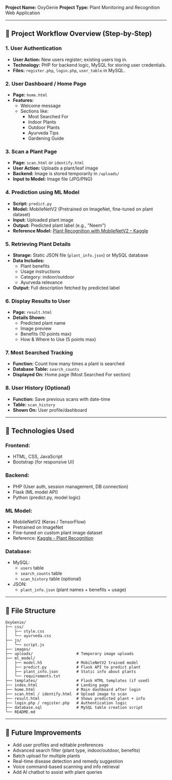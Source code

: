 **Project Name:** OxyGenie
**Project Type:** Plant Monitoring and Recognition Web Application

---

## 🌱 Project Workflow Overview (Step-by-Step)

### 1. **User Authentication**
- **User Action:** New users register; existing users log in.
- **Technology:** PHP for backend logic, MySQL for storing user credentials.
- **Files:** `register.php`, `login.php`, `user_table` in MySQL.

### 2. **User Dashboard / Home Page**
- **Page:** `home.html`
- **Features:**
  - Welcome message
  - Sections like:
    - Most Searched For
    - Indoor Plants
    - Outdoor Plants
    - Ayurveda Tips
    - Gardening Guide

### 3. **Scan a Plant Page**
- **Page:** `scan.html` or `identify.html`
- **User Action:** Uploads a plant/leaf image
- **Backend:** Image is stored temporarily in `/uploads/`
- **Input to Model:** Image file (JPG/PNG)

### 4. **Prediction using ML Model**
- **Script:** `predict.py`
- **Model:** MobileNetV2 (Pretrained on ImageNet, fine-tuned on plant dataset)
- **Input:** Uploaded plant image
- **Output:** Predicted plant label (e.g., "Neem")
- **Reference Model:** [Plant Recognition with MobileNetV2 – Kaggle](https://www.kaggle.com/code/mahmoudshaheen1134/plant-recognition-with-mobilenetv2/input)

### 5. **Retrieving Plant Details**
- **Storage:** Static JSON file (`plant_info.json`) or MySQL database
- **Data Includes:**
  - Plant benefits
  - Usage instructions
  - Category: indoor/outdoor
  - Ayurveda relevance
- **Output:** Full description fetched by predicted label

### 6. **Display Results to User**
- **Page:** `result.html`
- **Details Shown:**
  - Predicted plant name
  - Image preview
  - Benefits (10 points max)
  - How & Where to Use (5 points max)

### 7. **Most Searched Tracking**
- **Function:** Count how many times a plant is searched
- **Database Table:** `search_counts`
- **Displayed On:** Home page (Most Searched For section)

### 8. **User History (Optional)**
- **Function:** Save previous scans with date-time
- **Table:** `scan_history`
- **Shown On:** User profile/dashboard

---

## 🚀 Technologies Used

### Frontend:
- HTML, CSS, JavaScript
- Bootstrap (for responsive UI)

### Backend:
- PHP (User auth, session management, DB connection)
- Flask (ML model API)
- Python (predict.py, model logic)

### ML Model:
- MobileNetV2 (Keras / TensorFlow)
- Pretrained on ImageNet
- Fine-tuned on custom plant image dataset
- Reference: [Kaggle - Plant Recognition](https://www.kaggle.com/code/mahmoudshaheen1134/plant-recognition-with-mobilenetv2/input)

### Database:
- MySQL:
  - `users` table
  - `search_counts` table
  - `scan_history` table (optional)
- JSON:
  - `plant_info.json` (plant names + benefits + usage)

---

## 🧾 File Structure

```plaintext
OxyGenie/
├── css/
│   ├── style.css
│   └── ayurveda.css
├── js/
│   └── script.js
├── images/
├── uploads/                   # Temporary image uploads
├── ml_model/
│   ├── model.h5               # MobileNetV2 trained model
│   ├── predict.py             # Flask API to predict plant
│   ├── plant_info.json        # Static info about plants
│   └── requirements.txt
├── templates/                 # Flask HTML templates (if used)
├── index.html                 # Landing page
├── home.html                  # Main dashboard after login
├── scan.html / identify.html  # Upload image to scan
├── result.html                # Shows predicted plant + info
├── login.php / register.php   # Authentication logic
├── database.sql               # MySQL table creation script
└── README.md
```

---

## 📆 Future Improvements
- Add user profiles and editable preferences
- Advanced search filter (plant type, indoor/outdoor, benefits)
- Batch upload for multiple plants
- Real-time disease detection and remedy suggestion
- Voice command-based scanning and info retrieval
- Add AI chatbot to assist with plant queries
